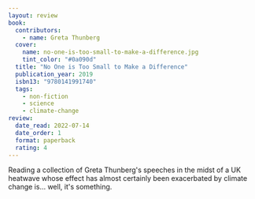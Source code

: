 ```yaml
---
layout: review
book:
  contributors:
    - name: Greta Thunberg
  cover:
    name: no-one-is-too-small-to-make-a-difference.jpg
    tint_color: "#0a090d"
  title: "No One is Too Small to Make a Difference"
  publication_year: 2019
  isbn13: "9780141991740"
  tags:
    - non-fiction
    - science
    - climate-change
review:
  date_read: 2022-07-14
  date_order: 1
  format: paperback
  rating: 4
---
```


Reading a collection of Greta Thunberg's speeches in the midst of a UK heatwave whose effect has almost certainly been exacerbated by climate change is… well, it's something.

